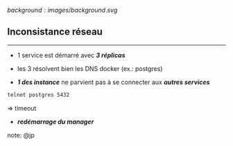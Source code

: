 $background:images/background.svg$
## Inconsistance réseau
---
* 1 service est démarré avec ***3 réplicas***

* les 3 résolvent bien les DNS docker (ex.: postgres)


* ***1 des instance*** ne parvient pas à se connecter aux ***autres services***
```sh
telnet postgres 5432
```
   => timeout
* ***redémarrage du manager***

note: @jp
